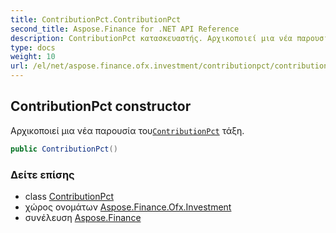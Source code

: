 ```yaml
---
title: ContributionPct.ContributionPct
second_title: Aspose.Finance for .NET API Reference
description: ContributionPct κατασκευαστής. Αρχικοποιεί μια νέα παρουσία τουContributionPct τάξη.
type: docs
weight: 10
url: /el/net/aspose.finance.ofx.investment/contributionpct/contributionpct/
---
```

## ContributionPct constructor

Αρχικοποιεί μια νέα παρουσία του[`ContributionPct`](../) τάξη.

```csharp
public ContributionPct()
```

### Δείτε επίσης

* class [ContributionPct](../)
* χώρος ονομάτων [Aspose.Finance.Ofx.Investment](../../contributionpct/)
* συνέλευση [Aspose.Finance](../../../)


